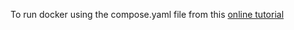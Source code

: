 To run docker using the compose.yaml file from this [online tutorial](https://developer.confluent.io/confluent-tutorials/kafka-on-docker/)
